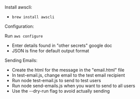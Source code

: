 Install awscli:
- `brew install awscli`

Configuration:

Run `aws configure`

- Enter details found in "other secrets" google doc
- JSON is fine for default output format

Sending Emails:

- Create the html for the message in the "email.html" file
- In test-email.js, change email to the test email recipient 
- Run node test-email.js to send to test users
- Run node send-emails.js when you want to send to all users
- Use the --dry-run flag to avoid actually sending
